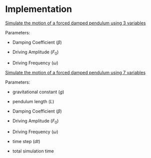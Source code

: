 # Implementation

[Simulate the motion of a forced damped pendulum using 3 variables](https://mg-2025p03.github.io/physics/Physics/1%20Mechanics/pPendulum.html)

Parameters:

- Damping Coefficient $(\beta)$
  
- Driving Amplitude $(F_0)$
  
- Driving Frequency $(\omega)$

[Simulate the motion of a forced damped pendulum using 7 variables](https://mg-2025p03.github.io/physics/Physics/1%20Mechanics/pPendulum2.html)

Parameters:

- gravitational constant $(g)$
  
- pendulum length $(L)$
  
- Damping Coefficient $(\beta)$
  
- Driving Amplitude $(F_0)$
  
- Driving Frequency $(\omega)$
  
- time step $(dt)$

- total simulation time
